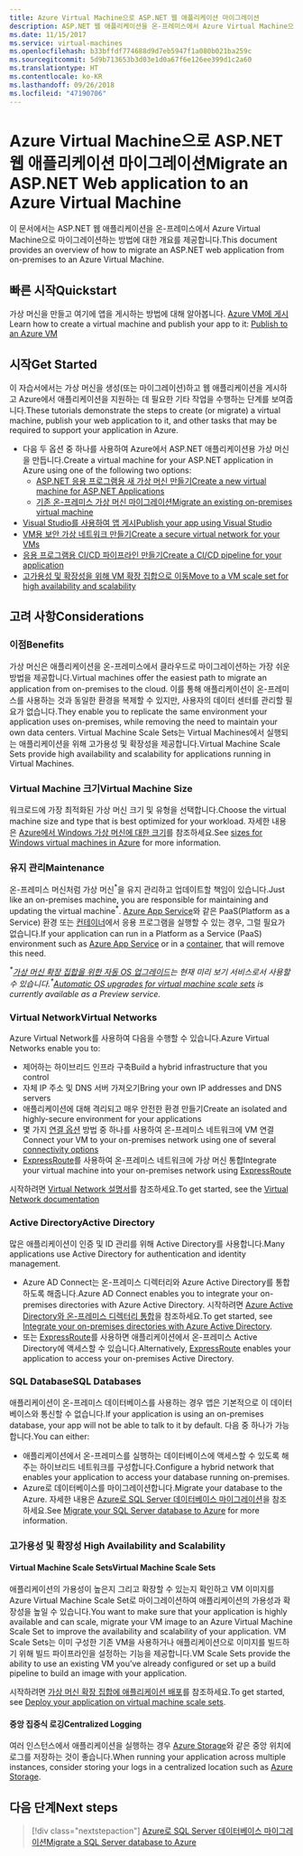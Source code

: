 ```yaml
---
title: Azure Virtual Machine으로 ASP.NET 웹 애플리케이션 마이그레이션
description: ASP.NET 웹 애플리케이션을 온-프레미스에서 Azure Virtual Machine으로 마이그레이션하는 방법에 대해 알아봅니다.
ms.date: 11/15/2017
ms.service: virtual-machines
ms.openlocfilehash: b33bffdf774688d9d7eb5947f1a080b021ba259c
ms.sourcegitcommit: 5d9b713653b3d03e1d0a67f6e126ee399d1c2a60
ms.translationtype: HT
ms.contentlocale: ko-KR
ms.lasthandoff: 09/26/2018
ms.locfileid: "47190706"
---
```

# <a name="migrate-an-aspnet-web-application-to-an-azure-virtual-machine"></a><span data-ttu-id="fc5c3-103">Azure Virtual Machine으로 ASP.NET 웹 애플리케이션 마이그레이션</span><span class="sxs-lookup"><span data-stu-id="fc5c3-103">Migrate an ASP.NET Web application to an Azure Virtual Machine</span></span>

<span data-ttu-id="fc5c3-104">이 문서에서는 ASP.NET 웹 애플리케이션을 온-프레미스에서 Azure Virtual Machine으로 마이그레이션하는 방법에 대한 개요를 제공합니다.</span><span class="sxs-lookup"><span data-stu-id="fc5c3-104">This document provides an overview of how to migrate an ASP.NET web application from on-premises to an Azure Virtual Machine.</span></span>

## <a name="quickstart"></a><span data-ttu-id="fc5c3-105">빠른 시작</span><span class="sxs-lookup"><span data-stu-id="fc5c3-105">Quickstart</span></span>

<span data-ttu-id="fc5c3-106">가상 머신을 만들고 여기에 앱을 게시하는 방법에 대해 알아봅니다. [Azure VM에 게시](https://tutorials.visualstudio.com/aspnet-vm/intro)</span><span class="sxs-lookup"><span data-stu-id="fc5c3-106">Learn how to create a virtual machine and publish your app to it: [Publish to an Azure VM](https://tutorials.visualstudio.com/aspnet-vm/intro)</span></span>

## <a name="get-started"></a><span data-ttu-id="fc5c3-107">시작</span><span class="sxs-lookup"><span data-stu-id="fc5c3-107">Get Started</span></span>

<span data-ttu-id="fc5c3-108">이 자습서에서는 가상 머신을 생성(또는 마이그레이션)하고 웹 애플리케이션을 게시하고 Azure에서 애플리케이션을 지원하는 데 필요한 기타 작업을 수행하는 단계를 보여줍니다.</span><span class="sxs-lookup"><span data-stu-id="fc5c3-108">These tutorials demonstrate the steps to create (or migrate) a virtual machine, publish your web application to it, and other tasks that may be required to support your application in Azure.</span></span>

- <span data-ttu-id="fc5c3-109">다음 두 옵션 중 하나를 사용하여 Azure에서 ASP.NET 애플리케이션용 가상 머신을 만듭니다.</span><span class="sxs-lookup"><span data-stu-id="fc5c3-109">Create a virtual machine for your ASP.NET application in Azure using one of the following two options:</span></span>
    - [<span data-ttu-id="fc5c3-110">ASP.NET 응용 프로그램용 새 가상 머신 만들기</span><span class="sxs-lookup"><span data-stu-id="fc5c3-110">Create a new virtual machine for ASP.NET Applications</span></span>](https://go.microsoft.com/fwlink/?linkid=863237)
    - [<span data-ttu-id="fc5c3-111">기존 온-프레미스 가상 머신 마이그레이션</span><span class="sxs-lookup"><span data-stu-id="fc5c3-111">Migrate an existing on-premises virtual machine</span></span>](https://docs.microsoft.com/azure/site-recovery/tutorial-migrate-on-premises-to-azure)
- [<span data-ttu-id="fc5c3-112">Visual Studio를 사용하여 앱 게시</span><span class="sxs-lookup"><span data-stu-id="fc5c3-112">Publish your app using Visual Studio</span></span>](https://go.microsoft.com/fwlink/?linkid=863240)
- [<span data-ttu-id="fc5c3-113">VM용 보안 가상 네트워크 만들기</span><span class="sxs-lookup"><span data-stu-id="fc5c3-113">Create a secure virtual network for your VMs</span></span>](https://docs.microsoft.com/azure/virtual-network/virtual-network-get-started-vnet-subnet)
- [<span data-ttu-id="fc5c3-114">응용 프로그램용 CI/CD 파이프라인 만들기</span><span class="sxs-lookup"><span data-stu-id="fc5c3-114">Create a CI/CD pipeline for your application</span></span>](https://docs.microsoft.com/vsts/build-release/apps/cd/deploy-webdeploy-iis-deploygroups)
- [<span data-ttu-id="fc5c3-115">고가용성 및 확장성을 위해 VM 확장 집합으로 이동</span><span class="sxs-lookup"><span data-stu-id="fc5c3-115">Move to a VM scale set for high availability and scalability</span></span>](https://docs.microsoft.com/azure/virtual-machine-scale-sets/virtual-machine-scale-sets-deploy-app)

## <a name="considerations"></a><span data-ttu-id="fc5c3-116">고려 사항</span><span class="sxs-lookup"><span data-stu-id="fc5c3-116">Considerations</span></span>

### <a name="benefits"></a><span data-ttu-id="fc5c3-117">이점</span><span class="sxs-lookup"><span data-stu-id="fc5c3-117">Benefits</span></span>

<span data-ttu-id="fc5c3-118">가상 머신은 애플리케이션을 온-프레미스에서 클라우드로 마이그레이션하는 가장 쉬운 방법을 제공합니다.</span><span class="sxs-lookup"><span data-stu-id="fc5c3-118">Virtual machines offer the easiest path to migrate an application from on-premises to the cloud.</span></span>  <span data-ttu-id="fc5c3-119">이를 통해 애플리케이션이 온-프레미스를 사용하는 것과 동일한 환경을 복제할 수 있지만, 사용자의 데이터 센터를 관리할 필요가 없습니다.</span><span class="sxs-lookup"><span data-stu-id="fc5c3-119">They enable you to replicate the same environment your application uses on-premises, while removing the need to maintain your own data centers.</span></span>  <span data-ttu-id="fc5c3-120">Virtual Machine Scale Sets는 Virtual Machines에서 실행되는 애플리케이션을 위해 고가용성 및 확장성을 제공합니다.</span><span class="sxs-lookup"><span data-stu-id="fc5c3-120">Virtual Machine Scale Sets provide high availability and scalability for applications running in Virtual Machines.</span></span>

### <a name="virtual-machine-size"></a><span data-ttu-id="fc5c3-121">Virtual Machine 크기</span><span class="sxs-lookup"><span data-stu-id="fc5c3-121">Virtual Machine Size</span></span>

<span data-ttu-id="fc5c3-122">워크로드에 가장 최적화된 가상 머신 크기 및 유형을 선택합니다.</span><span class="sxs-lookup"><span data-stu-id="fc5c3-122">Choose the virtual machine size and type that is best optimized for your workload.</span></span>  <span data-ttu-id="fc5c3-123">자세한 내용은 [Azure에서 Windows 가상 머신에 대한 크기](https://docs.microsoft.com/azure/virtual-machines/windows/sizes)를 참조하세요.</span><span class="sxs-lookup"><span data-stu-id="fc5c3-123">See [sizes for Windows virtual machines in Azure](https://docs.microsoft.com/azure/virtual-machines/windows/sizes) for more information.</span></span>

### <a name="maintenance"></a><span data-ttu-id="fc5c3-124">유지 관리</span><span class="sxs-lookup"><span data-stu-id="fc5c3-124">Maintenance</span></span>

<span data-ttu-id="fc5c3-125">온-프레미스 머신처럼 가상 머신<sup>&#42;</sup>을 유지 관리하고 업데이트할 책임이 있습니다.</span><span class="sxs-lookup"><span data-stu-id="fc5c3-125">Just like an on-premises machine, you are responsible for maintaining and updating the virtual machine<sup>&#42;</sup>.</span></span>  <span data-ttu-id="fc5c3-126">[Azure App Service](https://docs.microsoft.com/azure/app-service/)와 같은 PaaS(Platform as a Service) 환경 또는 [컨테이너](https://docs.microsoft.com/azure/app-service/containers/)에서 응용 프로그램을 실행할 수 있는 경우, 그럴 필요가 없습니다.</span><span class="sxs-lookup"><span data-stu-id="fc5c3-126">If your application can run in a Platform as a Service (PaaS) environment such as [Azure App Service](https://docs.microsoft.com/azure/app-service/) or in a [container](https://docs.microsoft.com/azure/app-service/containers/), that will remove this need.</span></span>

<span data-ttu-id="fc5c3-127">*<sup>&#42;</sup>[가상 머신 확장 집합을 위한 자동 OS 업그레이드](https://docs.microsoft.com/azure/virtual-machine-scale-sets/virtual-machine-scale-sets-automatic-upgrade)는 현재 미리 보기 서비스로서 사용할 수 있습니다.*</span><span class="sxs-lookup"><span data-stu-id="fc5c3-127">*<sup>&#42;</sup>[Automatic OS upgrades for virtual machine scale sets](https://docs.microsoft.com/azure/virtual-machine-scale-sets/virtual-machine-scale-sets-automatic-upgrade) is currently available as a Preview service.*</span></span>

### <a name="virtual-networks"></a><span data-ttu-id="fc5c3-128">Virtual Network</span><span class="sxs-lookup"><span data-stu-id="fc5c3-128">Virtual Networks</span></span>

<span data-ttu-id="fc5c3-129">Azure Virtual Network를 사용하여 다음을 수행할 수 있습니다.</span><span class="sxs-lookup"><span data-stu-id="fc5c3-129">Azure Virtual Networks enable you to:</span></span>
- <span data-ttu-id="fc5c3-130">제어하는 하이브리드 인프라 구축</span><span class="sxs-lookup"><span data-stu-id="fc5c3-130">Build a hybrid infrastructure that you control</span></span>
- <span data-ttu-id="fc5c3-131">자체 IP 주소 및 DNS 서버 가져오기</span><span class="sxs-lookup"><span data-stu-id="fc5c3-131">Bring your own IP addresses and DNS servers</span></span>
- <span data-ttu-id="fc5c3-132">애플리케이션에 대해 격리되고 매우 안전한 환경 만들기</span><span class="sxs-lookup"><span data-stu-id="fc5c3-132">Create an isolated and highly-secure environment for your applications</span></span>
- <span data-ttu-id="fc5c3-133">몇 가지 [연결 옵션](https://docs.microsoft.com/azure/vpn-gateway/vpn-gateway-about-vpngateways#s2smulti) 방법 중 하나를 사용하여 온-프레미스 네트워크에 VM 연결</span><span class="sxs-lookup"><span data-stu-id="fc5c3-133">Connect your VM to your on-premises network using one of several [connectivity options](https://docs.microsoft.com/azure/vpn-gateway/vpn-gateway-about-vpngateways#s2smulti)</span></span>
- <span data-ttu-id="fc5c3-134">[ExpressRoute](https://azure.microsoft.com/services/expressroute/)를 사용하여 온-프레미스 네트워크에 가상 머신 통합</span><span class="sxs-lookup"><span data-stu-id="fc5c3-134">Integrate your virtual machine into your on-premises network using [ExpressRoute](https://azure.microsoft.com/services/expressroute/)</span></span>

<span data-ttu-id="fc5c3-135">시작하려면 [Virtual Network 설명서](https://docs.microsoft.com/azure/virtual-network/)를 참조하세요.</span><span class="sxs-lookup"><span data-stu-id="fc5c3-135">To get started, see the [Virtual Network documentation](https://docs.microsoft.com/azure/virtual-network/)</span></span>

### <a name="active-directory"></a><span data-ttu-id="fc5c3-136">Active Directory</span><span class="sxs-lookup"><span data-stu-id="fc5c3-136">Active Directory</span></span>
<span data-ttu-id="fc5c3-137">많은 애플리케이션이 인증 및 ID 관리를 위해 Active Directory를 사용합니다.</span><span class="sxs-lookup"><span data-stu-id="fc5c3-137">Many applications use Active Directory for authentication and identity management.</span></span>  
- <span data-ttu-id="fc5c3-138">Azure AD Connect는 온-프레미스 디렉터리와 Azure Active Directory를 통합하도록 해줍니다.</span><span class="sxs-lookup"><span data-stu-id="fc5c3-138">Azure AD Connect enables you to integrate your on-premises directories with Azure Active Directory.</span></span>  <span data-ttu-id="fc5c3-139">시작하려면 [Azure Active Directory와 온-프레미스 디렉터리 통합](https://docs.microsoft.com/azure/active-directory/connect/active-directory-aadconnect)을 참조하세요.</span><span class="sxs-lookup"><span data-stu-id="fc5c3-139">To get started, see [Integrate your on-premises directories with Azure Active Directory](https://docs.microsoft.com/azure/active-directory/connect/active-directory-aadconnect).</span></span>  
- <span data-ttu-id="fc5c3-140">또는 [ExpressRoute](https://azure.microsoft.com/services/expressroute/)를 사용하면 애플리케이션에서 온-프레미스 Active Directory에 액세스할 수 있습니다.</span><span class="sxs-lookup"><span data-stu-id="fc5c3-140">Alternatively, [ExpressRoute](https://azure.microsoft.com/services/expressroute/) enables your application to access your on-premises Active Directory.</span></span>

### <a name="sql-databases"></a><span data-ttu-id="fc5c3-141">SQL Database</span><span class="sxs-lookup"><span data-stu-id="fc5c3-141">SQL Databases</span></span>

<span data-ttu-id="fc5c3-142">애플리케이션이 온-프레미스 데이터베이스를 사용하는 경우 앱은 기본적으로 이 데이터베이스와 통신할 수 없습니다.</span><span class="sxs-lookup"><span data-stu-id="fc5c3-142">If your application is using an on-premises database, your app will not be able to talk to it by default.</span></span> <span data-ttu-id="fc5c3-143">다음 중 하나가 가능합니다.</span><span class="sxs-lookup"><span data-stu-id="fc5c3-143">You can either:</span></span>
- <span data-ttu-id="fc5c3-144">애플리케이션에서 온-프레미스를 실행하는 데이터베이스에 액세스할 수 있도록 해주는 하이브리드 네트워크를 구성합니다.</span><span class="sxs-lookup"><span data-stu-id="fc5c3-144">Configure a hybrid network that enables your application to access your database running on-premises.</span></span>  
- <span data-ttu-id="fc5c3-145">Azure로 데이터베이스를 마이그레이션합니다.</span><span class="sxs-lookup"><span data-stu-id="fc5c3-145">Migrate your database to the Azure.</span></span>  <span data-ttu-id="fc5c3-146">자세한 내용은 [Azure로 SQL Server 데이터베이스 마이그레이션](dotnet-howto-migrate-sql.md)을 참조하세요.</span><span class="sxs-lookup"><span data-stu-id="fc5c3-146">See [Migrate your SQL Server database to Azure](dotnet-howto-migrate-sql.md) for more information.</span></span>

### <a name="high-availability-and-scalability"></a><span data-ttu-id="fc5c3-147">고가용성 및 확장성 </span><span class="sxs-lookup"><span data-stu-id="fc5c3-147">High Availability and Scalability</span></span>

#### <a name="virtual-machine-scale-sets"></a><span data-ttu-id="fc5c3-148">Virtual Machine Scale Sets</span><span class="sxs-lookup"><span data-stu-id="fc5c3-148">Virtual Machine Scale Sets</span></span>
<span data-ttu-id="fc5c3-149">애플리케이션의 가용성이 높은지 그리고 확장할 수 있는지 확인하고 VM 이미지를 Azure Virtual Machine Scale Set로 마이그레이션하여 애플리케이션의 가용성과 확장성을 높일 수 있습니다.</span><span class="sxs-lookup"><span data-stu-id="fc5c3-149">You want to make sure that your application is highly available and can scale, migrate your VM image to an Azure Virtual Machine Scale Set to improve the availability and scalability of your application.</span></span>  <span data-ttu-id="fc5c3-150">VM Scale Sets는 이미 구성한 기존 VM을 사용하거나 애플리케이션으로 이미지를 빌드하기 위해 빌드 파이프라인을 설정하는 기능을 제공합니다.</span><span class="sxs-lookup"><span data-stu-id="fc5c3-150">VM Scale Sets provide the ability to use an existing VM you’ve already configured or set up a build pipeline to build an image with your application.</span></span>  

<span data-ttu-id="fc5c3-151">시작하려면 [가상 머신 확장 집합에 애플리케이션 배포](https://docs.microsoft.com/azure/virtual-machine-scale-sets/virtual-machine-scale-sets-deploy-app)를 참조하세요.</span><span class="sxs-lookup"><span data-stu-id="fc5c3-151">To get started, see [Deploy your application on virtual machine scale sets](https://docs.microsoft.com/azure/virtual-machine-scale-sets/virtual-machine-scale-sets-deploy-app).</span></span>

#### <a name="centralized-logging"></a><span data-ttu-id="fc5c3-152">중앙 집중식 로깅</span><span class="sxs-lookup"><span data-stu-id="fc5c3-152">Centralized Logging</span></span>
<span data-ttu-id="fc5c3-153">여러 인스턴스에서 애플리케이션을 실행하는 경우 [Azure Storage](https://docs.microsoft.com/azure/storage/)와 같은 중앙 위치에 로그를 저장하는 것이 좋습니다.</span><span class="sxs-lookup"><span data-stu-id="fc5c3-153">When running your application across multiple instances, consider storing your logs in a centralized location such as [Azure Storage](https://docs.microsoft.com/azure/storage/).</span></span>

## <a name="next-steps"></a><span data-ttu-id="fc5c3-154">다음 단계</span><span class="sxs-lookup"><span data-stu-id="fc5c3-154">Next steps</span></span>

> [!div class="nextstepaction"]
> [<span data-ttu-id="fc5c3-155">Azure로 SQL Server 데이터베이스 마이그레이션</span><span class="sxs-lookup"><span data-stu-id="fc5c3-155">Migrate a SQL Server database to Azure</span></span>](dotnet-howto-migrate-sql.md)
